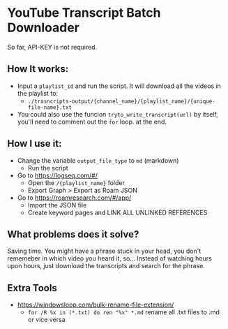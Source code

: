 # YouTube Transcript Batch Downloader
So far, API-KEY is not required.

## How It works:
- Input a `playlist_id` and run the script. It will download all the videos in the playlist to:
    - `./trasncripts-output/{channel_name}/{playlist_name}/{unique-file-name}.txt`
- You could also use the funcion `tryto_write_transcript(url)` by itself, you'll need to comment out the `for` loop. at the end.

## How I use it:
- Change the variable `output_file_type` to `md` (markdown)
    - Run the script 
- Go to https://logseq.com/#/
    - Open the `/{playlist_name}` folder
    - Export Graph > Export as Roam JSON
- Go to https://roamresearch.com/#/app/
    - Import the JSON file
    - Create keyword pages and LINK ALL UNLINKED REFERENCES

## What problems does it solve?
Saving time. You might have a phrase stuck in your head, you don't rememeber in which video you heard it, so... Instead of watching hours upon hours, just download the transcripts and search for the phrase.

## Extra Tools
- https://windowsloop.com/bulk-rename-file-extension/
    - `for /R %x in (*.txt) do ren "%x" *.md` rename all .txt files to .md or vice versa 
